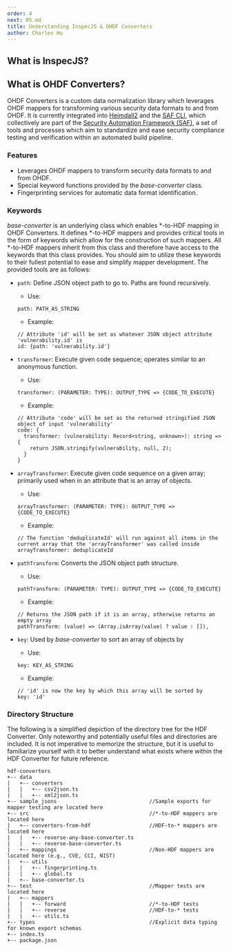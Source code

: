 ```yaml
---
order: 4
next: 05.md
title: Understanding InspecJS & OHDF Converters
author: Charles Hu
---
```


## What is InspecJS?



## What is OHDF Converters?

OHDF Converters is a custom data normalization library which leverages OHDF mappers for transforming various security data formats to and from OHDF. It is currently integrated into [Heimdall2](https://github.com/mitre/heimdall2) and the [SAF CLI](https://github.com/mitre/saf), which collectively are part of the [Security Automation Framework (SAF)](https://saf.mitre.org/#/), a set of tools and processes which aim to standardize and ease security compliance testing and verification within an automated build pipeline.

### Features

- Leverages OHDF mappers to transform security data formats to and from OHDF.
- Special keyword functions provided by the <i>base-converter</i> class.
- Fingerprinting services for automatic data format identification.

### Keywords

<i>base-converter</i> is an underlying class which enables \*-to-HDF mapping in OHDF Converters. It defines \*-to-HDF mappers and provides critical tools in the form of keywords which allow for the construction of such mappers. All \*-to-HDF mappers inherit from this class and therefore have access to the keywords that this class provides. You should aim to utilize these keywords to their fullest potential to ease and simplify mapper development. The provided tools are as follows:

- `path`: Define JSON object path to go to. Paths are found recursively.
  - Use:
  ```
  path: PATH_AS_STRING
  ```
  - Example:
  ```
  // Attribute 'id' will be set as whatever JSON object attribute 'vulnerability.id' is
  id: {path: 'vulnerability.id'}
  ```

- `transformer`: Execute given code sequence; operates similar to an anonymous function.
  - Use:
  ```
  transformer: (PARAMETER: TYPE): OUTPUT_TYPE => {CODE_TO_EXECUTE}
  ```
  - Example:
  ```
  // Attribute 'code' will be set as the returned stringified JSON object of input 'vulnerability'
  code: {
    transformer: (vulnerability: Record<string, unknown>): string => {
      return JSON.stringify(vulnerability, null, 2);
    }
  }
  ```

- `arrayTransformer`: Execute given code sequence on a given array; primarily used when in an attribute that is an array of objects.
  - Use:
  ```
  arrayTransformer: (PARAMETER: TYPE): OUTPUT_TYPE => {CODE_TO_EXECUTE}
  ```
  - Example:
  ```
  // The function 'deduplicateId' will run against all items in the current array that the 'arrayTransformer' was called inside
  arrayTransformer: deduplicateId
  ```

- `pathTransform`: Converts the JSON object path structure.
  - Use:
  ```
  pathTransform: (PARAMETER: TYPE): OUTPUT_TYPE => {CODE_TO_EXECUTE}
  ```
  - Example:
  ```
  // Returns the JSON path if it is an array, otherwise returns an empty array
  pathTransform: (value) => (Array.isArray(value) ? value : []),
  ```

- `key`: Used by <i>base-converter</i> to sort an array of objects by
  - Use:
  ```
  key: KEY_AS_STRING
  ```
  - Example:
  ```
  // 'id' is now the key by which this array will be sorted by
  key: 'id'
  ```

### Directory Structure

The following is a simplified depiction of the directory tree for the HDF Converter. Only noteworthy and potentially useful files and directories are included. It is not imperative to memorize the structure, but it is useful to familiarize yourself with it to better understand what exists where within the HDF Converter for future reference.

```
hdf-converters
+-- data
|   +-- converters
|   |   +-- csv2json.ts
|   |   +-- xml2json.ts
+-- sample_jsons                              //Sample exports for mapper testing are located here
+-- src                                       //*-to-HDF mappers are located here
|   +-- converters-from-hdf                   //HDF-to-* mappers are located here
|   |   +-- reverse-any-base-converter.ts
|   |   +-- reverse-base-converter.ts
|   +-- mappings                              //Non-HDF mappers are located here (e.g., CVE, CCI, NIST)
|   +-- utils
|   |   +-- fingerprinting.ts
|   |   +-- global.ts
|   +-- base-converter.ts
+-- test                                      //Mapper tests are located here
|   +-- mappers
|   |   +-- forward                           //*-to-HDF tests
|   |   +-- reverse                           //HDF-to-* tests
|   |   +-- utils.ts
+-- types                                     //Explicit data typing for known export schemas
+-- index.ts
+-- package.json
```
